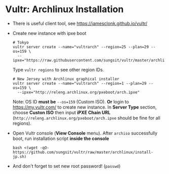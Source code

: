 # Vultr: Archlinux Installation

- There is useful client tool, see https://jamesclonk.github.io/vultr/
- Create new instance with ipxe boot

  ~~~
  # Tokyo
  vultr server create --name="vultrarch" --region=25 --plan=29 --os=159 \
    --ipxe="https://raw.githubusercontent.com/sungsit/vultr/master/archlinux/arch64.jp.ipxe"
  ~~~

  Type `vultr regions` to see other region IDs.

  ~~~
  # New Jersey with Archlinux graphical installer
  vultr server create --name="vultrarch" --region=1 --plan=29 --os=159 \
    --ipxe="http://releng.archlinux.org/pxeboot/arch.ipxe"
  ~~~

  Note: OS ID **must be** `--os=159` (Custom ISO). **Or** login to https://my.vultr.com/ to create new instance. In **Server Type** section, choose **Custon ISO** then input **iPXE Chain URL** (`http://releng.archlinux.org/pxeboot/arch.ipxe` should be fine for all regions).

- Open Vultr console (**View Console** menu). After `archiso` successfully boot, run installation script  **inside the console**

  ~~~
  bash <(wget -qO- https://github.com/sungsit/vultr/raw/master/archlinux/install-jp.sh)
  ~~~

- And don't forget to set new root password! (`passwd`)
